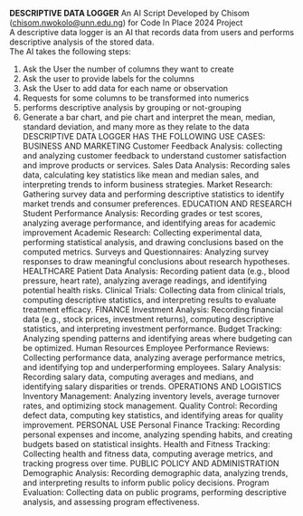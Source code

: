  **DESCRIPTIVE DATA LOGGER**   An AI Script Developed by Chisom (chisom.nwokolo@unn.edu.ng) for Code In Place 2024 Project   
 A descriptive data logger is an AI that records data from users and performs descriptive analysis of the stored data.  
 The AI takes the following steps:  
 1. Ask the User the number of columns they want to create
2. Ask the user to provide labels for the columns
3. Ask the User to add data for each name or observation 
4. Requests for some columns to be transformed into numerics
5.  performs descriptive analysis by grouping or not-grouping
6.   Generate a bar chart, and pie chart and interpret the mean, median, standard deviation, and many more as they relate to the data
DESCRIPTIVE DATA LOGGER HAS THE FOLLOWING USE CASES:
BUSINESS AND MARKETING Customer Feedback Analysis:
collecting and analyzing customer feedback to understand customer satisfaction and improve products or services.
Sales Data Analysis:     Recording sales data, calculating key statistics like mean and median sales, and interpreting trends to inform business strategies.
Market Research:     Gathering survey data and performing descriptive statistics to identify market trends and consumer preferences.
EDUCATION AND RESEARCH Student Performance Analysis:     Recording grades or test scores, analyzing average performance, and identifying areas for academic improvement
Academic Research:     Collecting experimental data, performing statistical analysis, and drawing conclusions based on the computed metrics.
Surveys and Questionnaires:     Analyzing survey responses to draw meaningful conclusions about research hypotheses.
HEALTHCARE Patient Data Analysis:     Recording patient data (e.g., blood pressure, heart rate), analyzing average readings, and identifying potential health risks.
Clinical Trials:     Collecting data from clinical trials, computing descriptive statistics, and interpreting results to evaluate treatment efficacy.
FINANCE Investment Analysis:     Recording financial data (e.g., stock prices, investment returns), computing descriptive statistics, and interpreting investment performance.
Budget Tracking:     Analyzing spending patterns and identifying areas where budgeting can be optimized.
Human Resources  Employee Performance Reviews:     Collecting performance data, analyzing average performance metrics, and identifying top and underperforming employees.
Salary Analysis:     Recording salary data, computing averages and medians, and identifying salary disparities or trends.
OPERATIONS AND LOGISTICS Inventory Management:     Analyzing inventory levels, average turnover rates, and optimizing stock management.
Quality Control:     Recording defect data, computing key statistics, and identifying areas for quality improvement.
PERSONAL USE Personal Finance Tracking:     Recording personal expenses and income, analyzing spending habits, and creating budgets based on statistical insights.
Health and Fitness Tracking:     Collecting health and fitness data, computing average metrics, and tracking progress over time.
PUBLIC POLICY AND ADMINISTRATION Demographic Analysis:     Recording demographic data, analyzing trends, and interpreting results to inform public policy decisions.
Program Evaluation:     Collecting data on public programs, performing descriptive analysis, and assessing program effectiveness.
